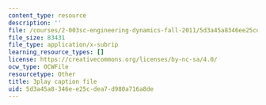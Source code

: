 ```yaml
---
content_type: resource
description: ''
file: /courses/2-003sc-engineering-dynamics-fall-2011/5d3a45a8346ee25cdea7d980a716a8de_zhk9xLjrmi4.srt
file_size: 83431
file_type: application/x-subrip
learning_resource_types: []
license: https://creativecommons.org/licenses/by-nc-sa/4.0/
ocw_type: OCWFile
resourcetype: Other
title: 3play caption file
uid: 5d3a45a8-346e-e25c-dea7-d980a716a8de
---
```

